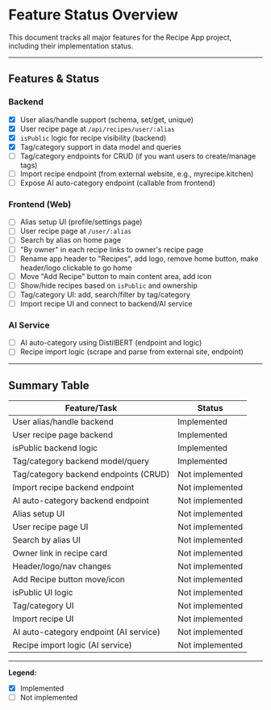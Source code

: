 # Feature Status Overview

This document tracks all major features for the Recipe App project, including their implementation status.

---

## Features & Status

### Backend
- [x] User alias/handle support (schema, set/get, unique)
- [x] User recipe page at `/api/recipes/user/:alias`
- [x] `isPublic` logic for recipe visibility (backend)
- [x] Tag/category support in data model and queries
- [ ] Tag/category endpoints for CRUD (if you want users to create/manage tags)
- [ ] Import recipe endpoint (from external website, e.g., myrecipe.kitchen)
- [ ] Expose AI auto-category endpoint (callable from frontend)

### Frontend (Web)
- [ ] Alias setup UI (profile/settings page)
- [ ] User recipe page at `/user/:alias`
- [ ] Search by alias on home page
- [ ] "By owner" in each recipe links to owner's recipe page
- [ ] Rename app header to "Recipes", add logo, remove home button, make header/logo clickable to go home
- [ ] Move "Add Recipe" button to main content area, add icon
- [ ] Show/hide recipes based on `isPublic` and ownership
- [ ] Tag/category UI: add, search/filter by tag/category
- [ ] Import recipe UI and connect to backend/AI service

### AI Service
- [ ] AI auto-category using DistilBERT (endpoint and logic)
- [ ] Recipe import logic (scrape and parse from external site, endpoint)

---

## Summary Table

| Feature/Task                                 | Status         |
|----------------------------------------------|----------------|
| User alias/handle backend                    | Implemented    |
| User recipe page backend                     | Implemented    |
| isPublic backend logic                       | Implemented    |
| Tag/category backend model/query             | Implemented    |
| Tag/category backend endpoints (CRUD)        | Not implemented|
| Import recipe backend endpoint               | Not implemented|
| AI auto-category backend endpoint            | Not implemented|
| Alias setup UI                               | Not implemented|
| User recipe page UI                          | Not implemented|
| Search by alias UI                           | Not implemented|
| Owner link in recipe card                    | Not implemented|
| Header/logo/nav changes                      | Not implemented|
| Add Recipe button move/icon                  | Not implemented|
| isPublic UI logic                            | Not implemented|
| Tag/category UI                              | Not implemented|
| Import recipe UI                             | Not implemented|
| AI auto-category endpoint (AI service)       | Not implemented|
| Recipe import logic (AI service)             | Not implemented|

---

**Legend:**
- [x] Implemented
- [ ] Not implemented 